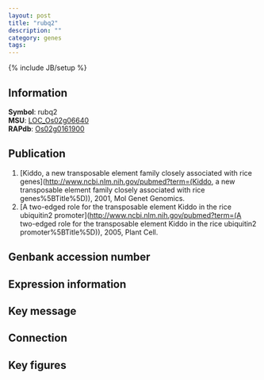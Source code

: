 ```yaml
---
layout: post
title: "rubq2"
description: ""
category: genes
tags: 
---
```

{% include JB/setup %}

## Information
__Symbol__: rubq2  
__MSU__: [LOC_Os02g06640](http://rice.plantbiology.msu.edu/cgi-bin/ORF_infopage.cgi?orf=LOC_Os02g06640)  
__RAPdb__: [Os02g0161900](http://rapdb.dna.affrc.go.jp/viewer/gbrowse_details/irgsp1?name=Os02g0161900)  

## Publication
1. [Kiddo, a new transposable element family closely associated with rice genes](http://www.ncbi.nlm.nih.gov/pubmed?term=(Kiddo, a new transposable element family closely associated with rice genes%5BTitle%5D)), 2001, Mol Genet Genomics.
2. [A two-edged role for the transposable element Kiddo in the rice ubiquitin2 promoter](http://www.ncbi.nlm.nih.gov/pubmed?term=(A two-edged role for the transposable element Kiddo in the rice ubiquitin2 promoter%5BTitle%5D)), 2005, Plant Cell.

## Genbank accession number

## Expression information

## Key message

## Connection

## Key figures


